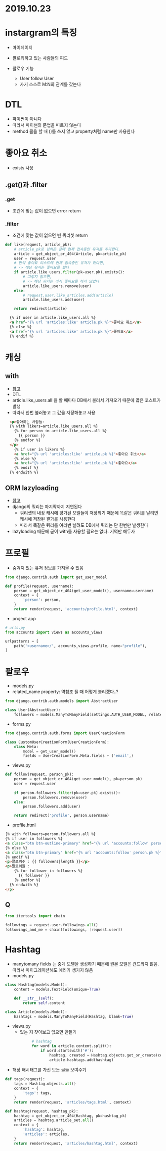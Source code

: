 # 2019.10.23

# instargram의 특징

* 마이페이지
* 팔로워하고 있는 사람들의 피드

* 팔로우 기능
  * User follow User
  * 자기 스스로 M:N의 관계를 갖는다



# DTL

* 파이썬이 아니다
* 따라서 파이썬의 문법을 따르지 않는다
* method 콜을 할 때 ()를 쓰지 않고 property처럼 name만 사용한다



# 좋아요 취소

* exists 사용

## .get()과 .filter

### .get

* 조건에 맞는 값이 없으면 error return

### .filter

* 조건에 맞는 값이 없으면 빈 쿼리셋 return

```python
def like(request, article_pk):
    # article_pk로 넘어온 글에 현재 접속중인 유저를 추가한다.
    article = get_object_or_404(Article, pk=article_pk)
    user = request.user
    # 만약 좋아요 리스트에 현재 접속중인 유저가 있다면,
    # -> 해당 유저는 좋아요를 했다
    if article.like_users.filter(pk=user.pk).exists():
        # 그렇지 않으면,
        # -> 해당 유저는 아직 좋아요를 하지 않았다
        article.like_users.remove(user)
    else:
        # request.user.like_articles.add(article)
        article.like_users.add(user)

    return redirect(article)
```

```html
  {% if user in article.like_users.all %}
  <a href="{% url 'articles:like' article.pk %}">좋아요 취소</a>
  {% else %}
  <a href="{% url 'articles:like' article.pk %}">좋아요</a>
  {% endif %}
```



# 캐싱

## with

* [참고](https://docs.djangoproject.com/en/2.2/ref/templates/builtins/#with)
* DTL
* article.like_users.all 을 할 때마다 DB에서 불러서 가져오기 때문에 많은 코스트가 발생
* 따라서 한번 불러놓고 그 값을 저장해놓고 사용

```html
  <p>좋아하는 사람들:
  {% with likers=article.like_users.all %}
    {% for person in article.like_users.all %}
      {{ person }}
    {% endfor %}
  </p>
    {% if user in likers %}
    <a href="{% url 'articles:like' article.pk %}">좋아요 취소</a>
    {% else %}
    <a href="{% url 'articles:like' article.pk %}">좋아요</a>
    {% endif %}
  {% endwith %}
```

## ORM lazyloading

* [참고](http://raccoonyy.github.io/using-django-querysets-effectively-translate/)
* django의 쿼리는 마지막까지 지연된다
  * 쿼리셋의 내장 캐시에 평가된 모델들이 저장되기 때문에 똑같은 쿼리를 날리면 캐시에 저장된 결과를 사용한다
  * 따라서 똑같은 쿼리를 여러번 날려도  DB에서 쿼리는 단 한번만 발생한다
* lazyloading 때문에 굳이 with를 사용할 필요는 없다. 기억만 해두자

# 프로필

* 숨겨져 있는 유저 정보를 가져올 수 있음

```python
from django.contrib.auth import get_user_model
```

```python
def profile(request, username):
    person = get_object_or_404(get_user_model(), username=username)
    context = {
        'person': person,
    }
    return render(request, 'accounts/profile.html', context)
```

* project app

```python
# urls.py
from accounts import views as accounts_views

urlpatterns = [
    path('<username>/', accounts_views.profile, name="profile"),
]
```



# 팔로우

* models.py
* related_name property: 역참조 될 때 어떻게 불리겠다..?

```python
from django.contrib.auth.models import AbstractUser
```

```python
class User(AbstractUser):
    followers = models.ManyToManyField(settings.AUTH_USER_MODEL, related_name="followings")
```

* forms.py

```python
from django.contrib.auth.forms import UserCreationForm
```

```python
class CustomUserCreationForm(UserCreationForm):
    class Meta:
        model = get_user_model()
        fields = UserCreationForm.Meta.fields + ('email',)
```

* views.py

```python
def follow(request, person_pk):
    person = get_object_or_404(get_user_model(), pk=person_pk)
    user = request.user
    
    if person.followers.filter(pk=user.pk).exists():
        person.followers.remove(user)
    else:
        person.followers.add(user)    

    return redirect('profile', person.username)
```

* profile.html

```html
{% with followers=person.followers.all %}
{% if user in followers %}
<a class="btn btn-outline-primary" href="{% url 'accounts:follow' person.pk %}">언팔로우</a>
{% else %}
<a class="btn btn-primary" href="{% url 'accounts:follow' person.pk %}">팔로우</a>
{% endif %}
<p>팔로워수 : {{ followers|length }}</p>
<p>팔로워들 : 
    {% for follower in followers %}
      {{ follower }}
    {% endfor %}
  {% endwith %}
</p>
```



## Q

```python
from itertools import chain
```

```python
followings = request.user.followings.all()
followings_and_me = chain(followings, [request.user])
```



# Hashtag

* manytomany fields 는 중계 모델을 생성하기 때문에 원본 모델은 건드리지 않음. 따라서 마이그레이션해도 에러가 생기지 않음
* models.py

```python
class Hashtag(models.Model):
    content = models.TextField(unique=True)

    def __str__(self):
        return self.content
    
class Article(models.Model):
    hashtags = models.ManyToManyField(Hashtag, blank=True)
```

* views.py
  * 있는 지 찾아보고 없으면 만들기

```python
            # hashtag
            for word in article.content.split():
                if word.startswith('#'):
                    hashtag, created = Hashtag.objects.get_or_create(content=word)
                    article.hashtags.add(hashtag)
```

* 해당 해시태그를 가진 모든 글들 보여주기

```python
def tags(request):
    tags = Hashtag.objects.all()
    context = {
        'tags': tags,
    }
    return render(request, 'articles/tags.html', context)

def hashtag(request, hashtag_pk):
    hashtag = get_object_or_404(Hashtag, pk=hashtag_pk)
    articles = hashtag.article_set.all()
    context = {
        'hashtag': hashtag,
        'articles': articles,
    }
    return render(request, 'articles/hashtag.html', context)
```

